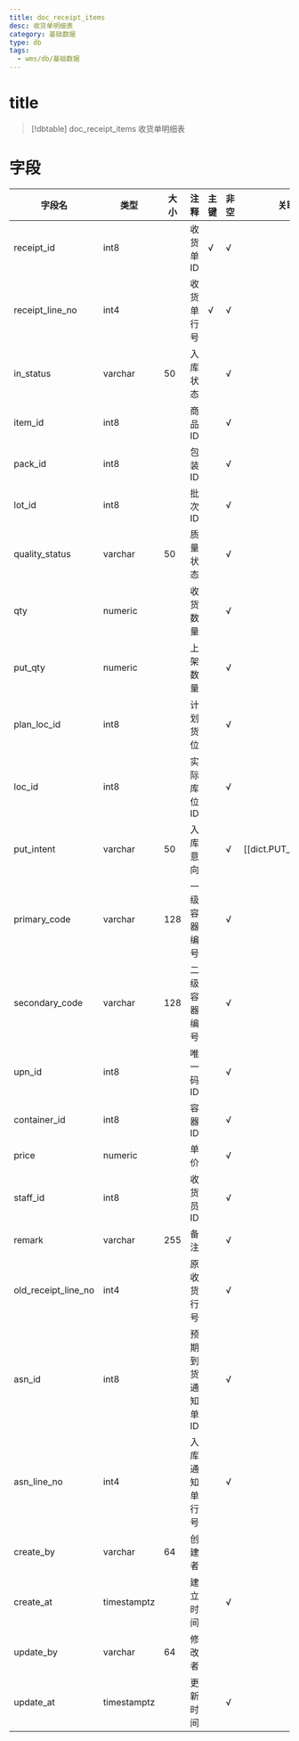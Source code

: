 ```yaml
---
title: doc_receipt_items
desc: 收货单明细表
category: 基础数据
type: db
tags:
  - wms/db/基础数据
---
```


# title
>[!dbtable] doc_receipt_items
> 收货单明细表

# 字段
| 字段名 | 类型 | 大小 | 注释 | 主键 | 非空 | 关联 |
| --- | --- | --- | --- | --- | --- | --- |
| receipt_id | int8 |  | 收货单ID | √ | √ |  |
| receipt_line_no | int4 |  | 收货单行号 | √ | √ |  |
| in_status | varchar | 50 | 入库状态 |  | √ |  |
| item_id | int8 |  | 商品ID |  | √ |  |
| pack_id | int8 |  | 包装ID |  | √ |  |
| lot_id | int8 |  | 批次ID |  | √ |  |
| quality_status | varchar | 50 | 质量状态 |  | √ |  |
| qty | numeric |  | 收货数量 |  | √ |  |
| put_qty | numeric |  | 上架数量 |  | √ |  |
| plan_loc_id | int8 |  | 计划货位 |  | √ |  |
| loc_id | int8 |  | 实际库位ID |  | √ |  |
| put_intent | varchar | 50 | 入库意向 |  | √ | [[dict.PUT_INTENT]] |
| primary_code | varchar | 128 | 一级容器编号 |  | √ |  |
| secondary_code | varchar | 128 | 二级容器编号 |  | √ |  |
| upn_id | int8 |  | 唯一码ID |  | √ |  |
| container_id | int8 |  | 容器ID |  | √ |  |
| price | numeric |  | 单价 |  | √ |  |
| staff_id | int8 |  | 收货员ID |  | √ |  |
| remark | varchar | 255 | 备注 |  | √ |  |
| old_receipt_line_no | int4 |  | 原收货行号 |  | √ |  |
| asn_id | int8 |  | 预期到货通知单ID |  | √ |  |
| asn_line_no | int4 |  | 入库通知单行号 |  | √ |  |
| create_by | varchar | 64 | 创建者 |  |  |  |
| create_at | timestamptz |  | 建立时间 |  | √ |  |
| update_by | varchar | 64 | 修改者 |  |  |  |
| update_at | timestamptz |  | 更新时间 |  | √ |  |

